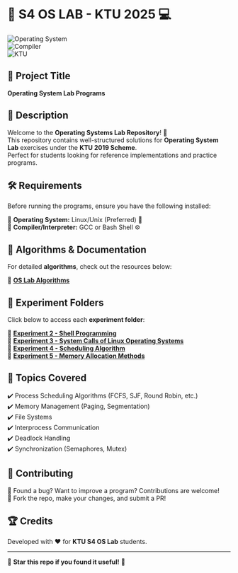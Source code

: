 # 🚀 S4 OS LAB - KTU 2025 💻  

![Operating System](https://img.shields.io/badge/Operating%20System-Linux%20%7C%20Unix-blue)  
![Compiler](https://img.shields.io/badge/Compiler-GCC%20%7C%20Bash%20Shell-green)  
![KTU](https://img.shields.io/badge/Scheme-KTU%202019-orange)  

## 📌 Project Title  
**Operating System Lab Programs**  

## 📖 Description  
Welcome to the **Operating Systems Lab Repository**! 🎯  
This repository contains well-structured solutions for **Operating System Lab** exercises under the **KTU 2019 Scheme**.  
Perfect for students looking for reference implementations and practice programs.  

## 🛠️ Requirements  
Before running the programs, ensure you have the following installed:  

🔹 **Operating System:** Linux/Unix (Preferred) 🐧  
🔹 **Compiler/Interpreter:** GCC or Bash Shell ⚙️  

## 📜 Algorithms & Documentation  
For detailed **algorithms**, check out the resources below:  

📂 [**OS Lab Algorithms**](https://drive.google.com/drive/folders/1s0s9yqOd-DlrTmuB_tXk9_Ts9hcce0hm?usp=sharing)  

## 📂 Experiment Folders  
Click below to access each **experiment folder**:  

🔹 **[Experiment 2 - Shell Programming](https://github.com/iamkarthik2004/S4-OS-LAB-KTU-2025/tree/main/Expt2%20(06-01-2025))**  
🔹 **[Experiment 3 - System Calls of Linux Operating Systems](https://github.com/iamkarthik2004/S4-OS-LAB-KTU-2025/tree/main/Expt3%20(24-01-2025))**  
🔹 **[Experiment 4 - Scheduling Algorithm](https://github.com/iamkarthik2004/S4-OS-LAB-KTU-2025/tree/main/Expt4%20(27-01-2025))**  
🔹 **[Experiment 5 - Memory Allocation Methods](https://github.com/iamkarthik2004/S4-OS-LAB-KTU-2025/tree/main/Expt5%20(14-02-2025))**  


## 📌 Topics Covered  
✔️ Process Scheduling Algorithms (FCFS, SJF, Round Robin, etc.)  
✔️ Memory Management (Paging, Segmentation)  
✔️ File Systems  
✔️ Interprocess Communication  
✔️ Deadlock Handling  
✔️ Synchronization (Semaphores, Mutex)  

## 🤝 Contributing  
🔹 Found a bug? Want to improve a program? Contributions are welcome!  
🔹 Fork the repo, make your changes, and submit a PR!  

## 🏆 Credits  
Developed with ❤️ for **KTU S4 OS Lab** students.  

---

🌟 **Star this repo if you found it useful!** 🚀  
